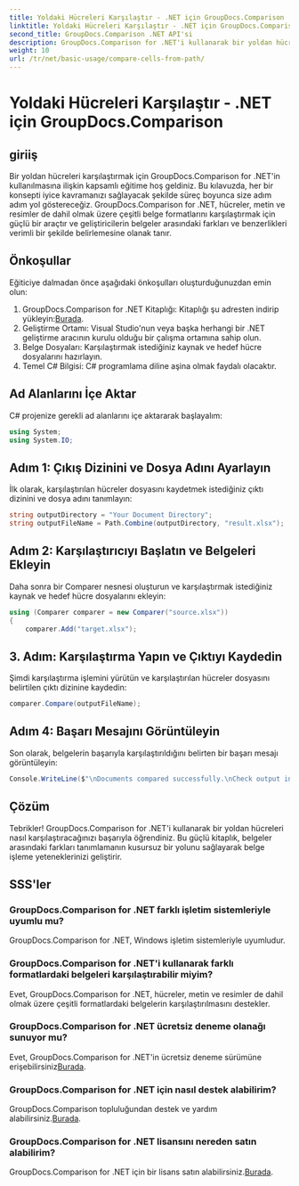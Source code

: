 ```yaml
---
title: Yoldaki Hücreleri Karşılaştır - .NET için GroupDocs.Comparison
linktitle: Yoldaki Hücreleri Karşılaştır - .NET için GroupDocs.Comparison
second_title: GroupDocs.Comparison .NET API'si
description: GroupDocs.Comparison for .NET'i kullanarak bir yoldan hücreleri nasıl karşılaştıracağınızı öğrenin. Belgeler arasındaki farkları etkili bir şekilde belirleyin.
weight: 10
url: /tr/net/basic-usage/compare-cells-from-path/
---
```


# Yoldaki Hücreleri Karşılaştır - .NET için GroupDocs.Comparison

## giriiş
Bir yoldan hücreleri karşılaştırmak için GroupDocs.Comparison for .NET'in kullanılmasına ilişkin kapsamlı eğitime hoş geldiniz. Bu kılavuzda, her bir konsepti iyice kavramanızı sağlayacak şekilde süreç boyunca size adım adım yol göstereceğiz. GroupDocs.Comparison for .NET, hücreler, metin ve resimler de dahil olmak üzere çeşitli belge formatlarını karşılaştırmak için güçlü bir araçtır ve geliştiricilerin belgeler arasındaki farkları ve benzerlikleri verimli bir şekilde belirlemesine olanak tanır.
## Önkoşullar
Eğiticiye dalmadan önce aşağıdaki önkoşulları oluşturduğunuzdan emin olun:
1. GroupDocs.Comparison for .NET Kitaplığı: Kitaplığı şu adresten indirip yükleyin:[Burada](https://releases.groupdocs.com/comparison/net/).
2. Geliştirme Ortamı: Visual Studio'nun veya başka herhangi bir .NET geliştirme aracının kurulu olduğu bir çalışma ortamına sahip olun.
3. Belge Dosyaları: Karşılaştırmak istediğiniz kaynak ve hedef hücre dosyalarını hazırlayın.
4. Temel C# Bilgisi: C# programlama diline aşina olmak faydalı olacaktır.

## Ad Alanlarını İçe Aktar
C# projenize gerekli ad alanlarını içe aktararak başlayalım:
```csharp
using System;
using System.IO;
```
## Adım 1: Çıkış Dizinini ve Dosya Adını Ayarlayın
İlk olarak, karşılaştırılan hücreler dosyasını kaydetmek istediğiniz çıktı dizinini ve dosya adını tanımlayın:
```csharp
string outputDirectory = "Your Document Directory";
string outputFileName = Path.Combine(outputDirectory, "result.xlsx");
```
## Adım 2: Karşılaştırıcıyı Başlatın ve Belgeleri Ekleyin
Daha sonra bir Comparer nesnesi oluşturun ve karşılaştırmak istediğiniz kaynak ve hedef hücre dosyalarını ekleyin:
```csharp
using (Comparer comparer = new Comparer("source.xlsx"))
{
    comparer.Add("target.xlsx");
```
## 3. Adım: Karşılaştırma Yapın ve Çıktıyı Kaydedin
Şimdi karşılaştırma işlemini yürütün ve karşılaştırılan hücreler dosyasını belirtilen çıktı dizinine kaydedin:
```csharp
comparer.Compare(outputFileName);
```
## Adım 4: Başarı Mesajını Görüntüleyin
Son olarak, belgelerin başarıyla karşılaştırıldığını belirten bir başarı mesajı görüntüleyin:
```csharp
Console.WriteLine($"\nDocuments compared successfully.\nCheck output in {outputDirectory}.");
```

## Çözüm
Tebrikler! GroupDocs.Comparison for .NET'i kullanarak bir yoldan hücreleri nasıl karşılaştıracağınızı başarıyla öğrendiniz. Bu güçlü kitaplık, belgeler arasındaki farkları tanımlamanın kusursuz bir yolunu sağlayarak belge işleme yeteneklerinizi geliştirir.
## SSS'ler
### GroupDocs.Comparison for .NET farklı işletim sistemleriyle uyumlu mu?
GroupDocs.Comparison for .NET, Windows işletim sistemleriyle uyumludur.
### GroupDocs.Comparison for .NET'i kullanarak farklı formatlardaki belgeleri karşılaştırabilir miyim?
Evet, GroupDocs.Comparison for .NET, hücreler, metin ve resimler de dahil olmak üzere çeşitli formatlardaki belgelerin karşılaştırılmasını destekler.
### GroupDocs.Comparison for .NET ücretsiz deneme olanağı sunuyor mu?
 Evet, GroupDocs.Comparison for .NET'in ücretsiz deneme sürümüne erişebilirsiniz[Burada](https://releases.groupdocs.com/).
### GroupDocs.Comparison for .NET için nasıl destek alabilirim?
GroupDocs.Comparison topluluğundan destek ve yardım alabilirsiniz.[Burada](https://forum.groupdocs.com/c/comparison/12).
### GroupDocs.Comparison for .NET lisansını nereden satın alabilirim?
 GroupDocs.Comparison for .NET için bir lisans satın alabilirsiniz.[Burada](https://purchase.groupdocs.com/buy).